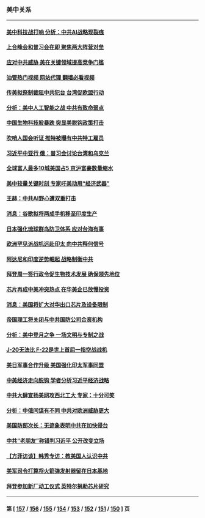 ### 美中关系
---
#### [美中科技战打响 分析：中共AI战略现裂痕](../../pages/nf1412576/n13824356.md?09141645) 
#### [上合峰会和普习会在即 聚焦两大阵营对垒](../../pages/nf1412576/n13824392.md?09141645) 
#### [应对中共威胁 美在关键领域提高竞争门槛](../../pages/nf1412576/n13824368.md?09141645) 
#### [油管热门视频 网站代理 翻墙必看视频](http://209.222.30.114:81/youtube.html?09141645)
#### [传美拟祭制裁阻中共犯台 台湾促欧盟行动](../../pages/nf1412576/n13824369.md?09141645) 
#### [分析：美中人工智能之战 中共有致命弱点](../../pages/nf1412576/n13824391.md?09141645) 
#### [中国生物科技股暴跌 突显美脱钩政策打击](../../pages/nf1412576/n13824275.md?09141645) 
#### [吹哨人国会听证 推特被曝有中共特工雇员](../../pages/nf1412576/n13824276.md?09141645) 
#### [习近平中亚行 俄：普习会讨论台湾和乌克兰](../../pages/nf1412576/n13824173.md?09141645) 
#### [全球富人最多10城美国占5 京沪富豪数量缩水](../../pages/nf1412576/n13824278.md?09141645) 
#### [美中较量关键时刻 专家吁美动用“经济武器”](../../pages/nf1412576/n13824055.md?09141645) 
#### [王赫：中共AI野心遭双重打击](../../pages/nf1412576/n13823910.md?09141645) 
#### [消息：谷歌拟将两成手机移至印度生产](../../pages/nf1412576/n13823907.md?09141645) 
#### [日本强化琉球群岛防卫体系 应对台海有事](../../pages/nf1412576/n13823710.md?09141645) 
#### [欧洲罕见派战机远赴印太 向中共释何信号](../../pages/nf1412576/n13823532.md?09141645) 
#### [阿达尼和印度逆势崛起 战略制衡中共](../../pages/nf1412576/n13823566.md?09141645) 
#### [拜登周一签行政令促生物技术发展 确保领先地位](../../pages/nf1412576/n13823369.md?09141645) 
#### [芯片再成中美冲突热点 在华美企已放慢投资](../../pages/nf1412576/n13823433.md?09141645) 
#### [消息：美国将扩大对华出口芯片及设备限制](../../pages/nf1412576/n13822921.md?09141645) 
#### [帝国理工将关闭与中共国防公司合资机构](../../pages/nf1412576/n13822785.md?09141645) 
#### [分析：美中登月之争 一场文明与专制之战](../../pages/nf1412576/n13819724.md?09141645) 
#### [J-20无法比 F-22是世上首屈一指空战战机](../../pages/nf1412576/n13819734.md?09141645) 
#### [美日军事合作升级 美国强化印太军事同盟](../../pages/nf1412576/n13822055.md?09141645) 
#### [中美经济走向脱钩 学者分析习近平经济战略](../../pages/nf1412576/n13821985.md?09141645) 
#### [中共大肆宣扬美网攻西北工大 专家：十分可笑](../../pages/nf1412576/n13821918.md?09141645) 
#### [分析：中俄间谍有不同 中共对欧洲威胁更大](../../pages/nf1412576/n13821320.md?09141645) 
#### [美国防部次长：无迹象表明中共在加快侵台](../../pages/nf1412576/n13821926.md?09141645) 
#### [中共“老朋友”称错判习近平 公开改变立场](../../pages/nf1412576/n13821789.md?09141645) 
#### [【方菲访谈】韩秀专访：教美国人认识中共](../../pages/nf1412576/n13821310.md?09141645) 
#### [美军司令打算将火箭弹发射器留在日本基地](../../pages/nf1412576/n13821015.md?09141645) 
#### [拜登参加新厂动工仪式 英特尔捐助芯片研究](../../pages/nf1412576/n13821014.md?09141645) 

---
#### 第 [ [157](./157.md?09141645) / [156](./156.md?09141645) / [155](./155.md?09141645) / [154](./154.md?09141645) / [153](./153.md?09141645) / [152](./152.md?09141645) / [151](./151.md?09141645) / [150](./150.md?09141645) ] 页
